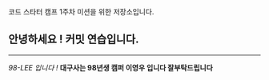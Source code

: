 코드 스타터 캠프 1주차 미션을 위한 저장소입니다.
## 안녕하세요 ! 커밋 연습입니다. 
___
_98-LEE 입니다 !_
**대구사는 98년생 캠퍼 이영우 입니다 잘부탁드립니다**

